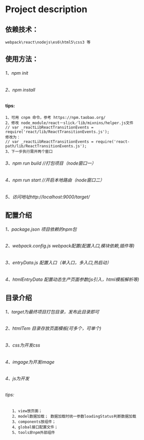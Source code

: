 # Project description
## 依赖技术：
	webpack\react\nodejs\es6\html5\css3 等

## 使用方法：
###### 1、npm init
###### 2、npm install
#### tips:
	1、可用 cnpm 命令，参考 https://npm.taobao.org/
	2、修改 node_module/react－slick／lib/mixnins/helper.js文件
	// var _reactLibReactTransitionEvents = require('react/lib/ReactTransitionEvents.js');
	修改为：
	// var _reactLibReactTransitionEvents = require('react-path/lib/ReactTransitionEvents.js');
	3、下一步执行需开两个窗口

###### 3、npm run build //打包项目（node窗口一）
###### 4、npm run start //开启本地路由（node窗口二）
###### 5、访问地址http://localhost:9000/target/


## 配置介绍
###### 1、package.json  项目依赖的npm包
###### 2、webpack.config.js webpack配置(配置入口,模块依赖,插件等)
###### 3、entryData.js 配置入口（单入口，多入口,热启动）
###### 4、htmlEntryData 配置动态生产页面参数(js引入，html模板解析等)

## 目录介绍
###### 1、target为最终项目打包目录，发布此目录即可
###### 2、htmlTem 目录存放页面模板(可多个，可单个)
###### 3、css为开发css
###### 4、imgage为开发image
###### 4、js为开发
###### tips:
	   1、view放页面；
	   2、model数据加载； 数据加载时统一参数loadingStatus判断数据加载
	   3、components放组件；
	   4、global接口配置文件；
	   5、tools非npm外部组件


